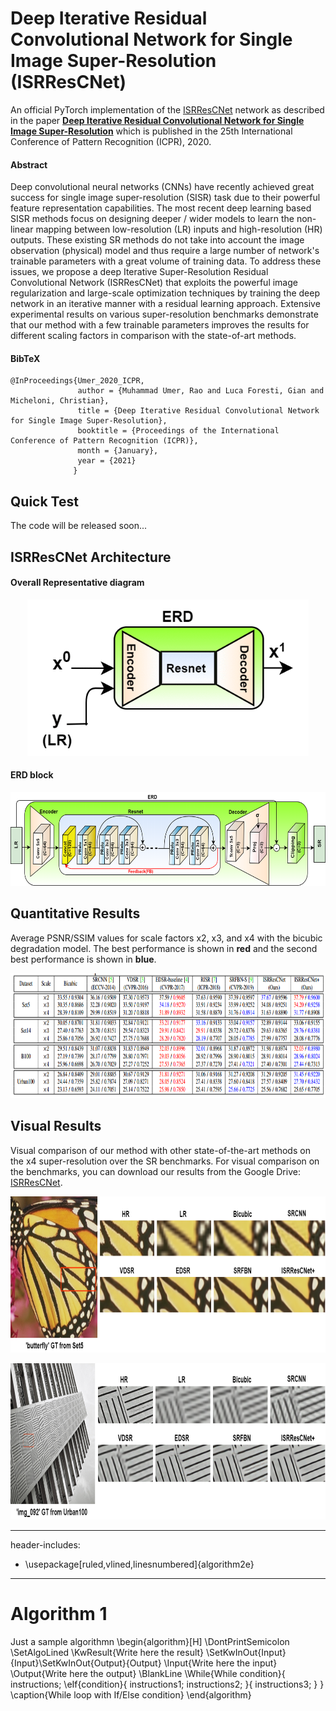 # Deep Iterative Residual Convolutional Network for Single Image Super-Resolution (ISRResCNet)
An official PyTorch implementation of the [ISRResCNet](https://github.com/RaoUmer/ISRResCNet) network as described in the paper **[Deep Iterative Residual Convolutional Network for Single Image Super-Resolution](https://arxiv.org/abs/2009.04809)** which is published in the 25th International Conference of Pattern Recognition (ICPR), 2020.

#### Abstract
Deep convolutional neural networks (CNNs) have recently achieved great success for single image super-resolution (SISR) task due to their powerful feature representation capabilities. The most recent deep learning based SISR methods focus on  designing deeper / wider models to learn the non-linear mapping between low-resolution (LR) inputs and high-resolution (HR) outputs. These existing SR methods do not take into account the image observation (physical) model and thus require a large number of network's trainable parameters with a great volume of training data. To address these issues, we propose a deep Iterative Super-Resolution Residual Convolutional Network (ISRResCNet) that exploits the powerful image regularization and large-scale optimization techniques by training the deep network in an iterative manner with a residual learning approach. Extensive experimental results on various super-resolution benchmarks demonstrate that our method with a few trainable parameters improves the results for different scaling factors in comparison with the state-of-art methods.

#### BibTeX
    @InProceedings{Umer_2020_ICPR,
                   author = {Muhammad Umer, Rao and Luca Foresti, Gian and Micheloni, Christian},
                   title = {Deep Iterative Residual Convolutional Network for Single Image Super-Resolution},
                   booktitle = {Proceedings of the International Conference of Pattern Recognition (ICPR)},
                   month = {January},
                   year = {2021}
                  }

## Quick Test
The code will be released soon...

## ISRResCNet Architecture
#### Overall Representative diagram
<p align="center">
  <img height="250" src="figs/isrrescnet.gif">
</p>

#### ERD block
<p align="center">
  <img height="150" src="figs/rescnet.png">
</p>

## Quantitative Results
Average PSNR/SSIM values for scale factors x2, x3, and x4 with the bicubic degradation model. The best performance is shown in **red** and the second best
performance is shown in **blue**.
<p align="center">
  <img height="200" src="figs/quant_res.PNG">
</p>

## Visual Results
Visual comparison of our method with other state-of-the-art methods on the x4 super-resolution over the SR benchmarks. For visual comparison on the benchmarks, you can download our results from the Google Drive: [ISRResCNet](https://drive.google.com/drive/folders/1IioErwfd1cjfBMBOjUzH1guWuI-iZzFm?usp=sharing).
<p align="center">
  <img height="250" src="figs/res1.png">
</p>

<p align="center">
  <img height="250" src="figs/res2.png">
</p>

---
header-includes:
  - \usepackage[ruled,vlined,linesnumbered]{algorithm2e}
---
# Algorithm 1
Just a sample algorithmn
\begin{algorithm}[H]
\DontPrintSemicolon
\SetAlgoLined
\KwResult{Write here the result}
\SetKwInOut{Input}{Input}\SetKwInOut{Output}{Output}
\Input{Write here the input}
\Output{Write here the output}
\BlankLine
\While{While condition}{
    instructions\;
    \eIf{condition}{
        instructions1\;
        instructions2\;
    }{
        instructions3\;
    }
}
\caption{While loop with If/Else condition}
\end{algorithm} 

